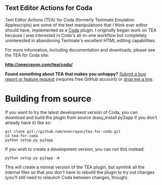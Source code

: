 Text Editor Actions for Coda
----------------------------

Text Editor Actions (TEA) for Coda (formerly Textmate Emulation Applescripts)
are some of the text manipulations that I think ever editor should have,
implemented as a [Coda][1] plugin. I originally began work on TEA because
I was interested in Coda's all-in-one workflow but completely uninterested
in abandoning Textmate's excellent HTML editing capabilities.

For more information, including documentation and downloads, please see
the TEA for Coda site:

**<http://onecrayon.com/tea/coda/>**

**Found something about TEA that makes you unhappy?** [Submit a bug report
or feature request][2] (requires free GitHub account) or [drop me a line][3].

   [1]: http://panic.com/coda/
   [2]: http://github.com/onecrayon/tea-for-coda/issues
   [3]: http://onecrayon.com/about/contact/

Building from source
====================

If you want to try the latest development version of Coda, you can download
and build the plugin from source (easy_install py2app if you don't already
have it) like so:

	git clone git://github.com/onecrayon/tea-for-coda.git
	cd tea-for-coda
	python setup.py py2app

If you wish to create a development version, you can run this instead:

	python setup.py py2app -A

This will create a normal version of the TEA plugin, but symlink all the
internal files so that you don't have to rebuild the plugin to try out
changes (you'll still need to relaunch Coda between changes, though).